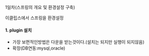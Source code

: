 1일차(스프링의 개요 및 환경설정 구축)

이클립스에서 스프링을 환경설정

#### 1. plugin 설치

-	가장 보편적인방법은 다운을 받는것이다.(설치는 되지만 실행이 되지않음)
-	확장(DB연동:mysql,oracle)
